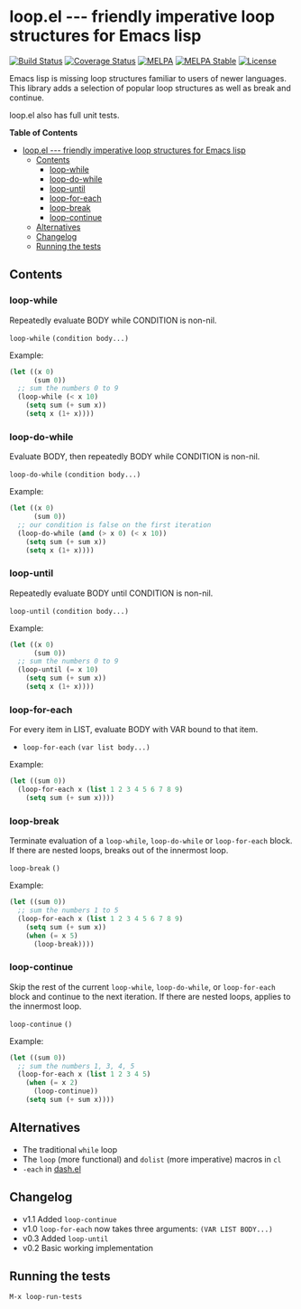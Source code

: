 # loop.el --- friendly imperative loop structures for Emacs lisp

[![Build Status](https://travis-ci.org/Wilfred/loop.el.svg)](https://travis-ci.org/Wilfred/loop.el)
[![Coverage Status](https://coveralls.io/repos/Wilfred/loop.el/badge.svg)](https://coveralls.io/r/Wilfred/loop.el)
[![MELPA](http://melpa.org/packages/loop-badge.svg)](http://melpa.org/#/loop)
[![MELPA Stable](http://stable.melpa.org/packages/loop-badge.svg)](http://stable.melpa.org/#/loop)
[![License](http://img.shields.io/:license-gpl3-blue.svg)](http://www.gnu.org/licenses/gpl-3.0.html)

Emacs lisp is missing loop structures familiar to users of newer
languages. This library adds a selection of popular loop structures
as well as break and continue.

loop.el also has full unit tests.

<!-- markdown-toc start - Don't edit this section. Run M-x markdown-toc-generate-toc again -->
**Table of Contents**

- [loop.el --- friendly imperative loop structures for Emacs lisp](#loopel-----friendly-imperative-loop-structures-for-emacs-lisp)
    - [Contents](#contents)
        - [loop-while](#loop-while)
        - [loop-do-while](#loop-do-while)
        - [loop-until](#loop-until)
        - [loop-for-each](#loop-for-each)
        - [loop-break](#loop-break)
        - [loop-continue](#loop-continue)
    - [Alternatives](#alternatives)
    - [Changelog](#changelog)
    - [Running the tests](#running-the-tests)

<!-- markdown-toc end -->

## Contents

### loop-while

Repeatedly evaluate BODY while CONDITION is non-nil.

`loop-while` `(condition body...)`

Example:

``` lisp
(let ((x 0)
      (sum 0))
  ;; sum the numbers 0 to 9
  (loop-while (< x 10)
    (setq sum (+ sum x))
    (setq x (1+ x))))
```

### loop-do-while

Evaluate BODY, then repeatedly BODY while CONDITION is non-nil.

`loop-do-while` `(condition body...)`

Example:

``` lisp
(let ((x 0)
      (sum 0))
  ;; our condition is false on the first iteration
  (loop-do-while (and (> x 0) (< x 10))
    (setq sum (+ sum x))
    (setq x (1+ x))))
```

### loop-until

Repeatedly evaluate BODY until CONDITION is non-nil.

`loop-until` `(condition body...)`

Example:

``` lisp
(let ((x 0)
      (sum 0))
  ;; sum the numbers 0 to 9
  (loop-until (= x 10)
    (setq sum (+ sum x))
    (setq x (1+ x))))
```

### loop-for-each

For every item in LIST, evaluate BODY with VAR bound to that item.

* `loop-for-each` `(var list body...)`

Example:

``` lisp
(let ((sum 0))
  (loop-for-each x (list 1 2 3 4 5 6 7 8 9)
    (setq sum (+ sum x))))
```

### loop-break

Terminate evaluation of a `loop-while`, `loop-do-while` or
`loop-for-each` block. If there are nested loops, breaks out of the
innermost loop.

`loop-break` `()`

Example:

``` lisp
(let ((sum 0))
  ;; sum the numbers 1 to 5
  (loop-for-each x (list 1 2 3 4 5 6 7 8 9)
    (setq sum (+ sum x))
    (when (= x 5)
      (loop-break))))
```

### loop-continue

Skip the rest of the current `loop-while`, `loop-do-while`, or
`loop-for-each` block and continue to the next iteration. If there
are nested loops, applies to the innermost loop.

`loop-continue` `()`

Example:

``` lisp
(let ((sum 0))
  ;; sum the numbers 1, 3, 4, 5
  (loop-for-each x (list 1 2 3 4 5)
    (when (= x 2)
      (loop-continue))
    (setq sum (+ sum x))))
```

## Alternatives

* The traditional `while` loop
* The `loop` (more functional) and `dolist` (more imperative) macros in `cl`
* `-each` in [dash.el](https://github.com/magnars/dash.el)

## Changelog

* v1.1 Added `loop-continue`
* v1.0 `loop-for-each` now takes three arguments: `(VAR LIST BODY...)`
* v0.3 Added `loop-until`
* v0.2 Basic working implementation

## Running the tests

    M-x loop-run-tests
